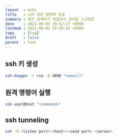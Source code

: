 ```yaml
---
layout  : wiki
title   : ssh 관련 명령어 모음
summary : 내가 검색하기 귀찮아서 모아둔 스크립트
date    : 2021-09-03 19:52:27 +0900
lastmod : 2021-09-03 19:56:42 +0900
tags    : [tag]
draft   : false
parent  : tool
---
```


## ssh 키 생성

```bash
ssh-keygen -t rsa -b 4096 "<email>"
```

## 원격 명령어 실행

```bash
ssh user@host "<command>"
```

## ssh tunneling

```bash
ssh -R <listen port>:<host>:<send port> <server>
```
